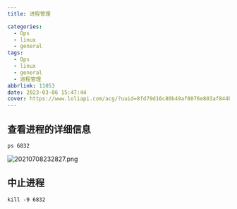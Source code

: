 ```yaml
---
title: 进程管理

categories:
  - Ops
  - linux
  - general
tags:
  - Ops
  - linux
  - general
  - 进程管理
abbrlink: 11053
date: 2023-03-06 15:47:44
cover: https://www.loliapi.com/acg/?uuid=8fd79d16c80b49af8076e803af844b70
---
```


## 查看进程的详细信息

```shell
ps 6832
```

![20210708232827.png](https://s2.loli.net/2023/03/08/FcyXDSVUpwW3iRb.png)

## 中止进程

```shell
kill -9 6832
```
